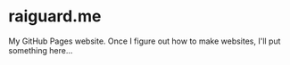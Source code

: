 # raiguard.me
My GitHub Pages website. Once I figure out how to make websites, I'll put something here...
